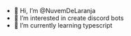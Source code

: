 - 👋 Hi, I’m @NuvemDeLaranja
- 👀 I’m interested in create discord bots
- 🌱 I’m currently learning typescript
